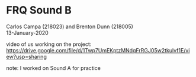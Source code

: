 # FRQ Sound B
Carlos Campa (218023) and Brenton Dunn (218005) <br/>13-January-2020

video of us working on the project: https://drive.google.com/file/d/1Twp7UmEKptzMNdqFrRGJ05w2tkulvf1E/view?usp=sharing

note: I worked on Sound A for practice 

